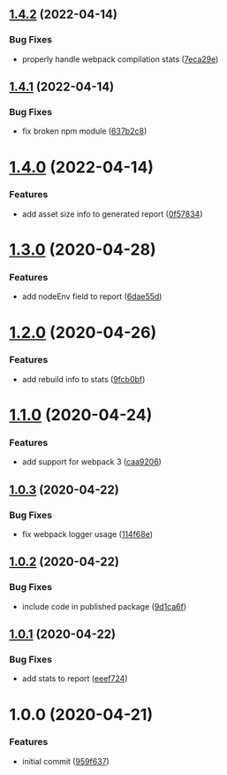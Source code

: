 ## [1.4.2](https://github.com/rafalmaciejewski/build-time-reporter-webpack-plugin/compare/v1.4.1...v1.4.2) (2022-04-14)


### Bug Fixes

* properly handle webpack compilation stats ([7eca29e](https://github.com/rafalmaciejewski/build-time-reporter-webpack-plugin/commit/7eca29e87ce26fdd64e6ca272bec5b2db6bd0a80))

## [1.4.1](https://github.com/rafalmaciejewski/build-time-reporter-webpack-plugin/compare/v1.4.0...v1.4.1) (2022-04-14)


### Bug Fixes

* fix broken npm module ([637b2c8](https://github.com/rafalmaciejewski/build-time-reporter-webpack-plugin/commit/637b2c88c7667a558f8424e5ece857348e591b61))

# [1.4.0](https://github.com/rafalmaciejewski/build-time-reporter-webpack-plugin/compare/v1.3.0...v1.4.0) (2022-04-14)


### Features

* add asset size info to generated report ([0f57834](https://github.com/rafalmaciejewski/build-time-reporter-webpack-plugin/commit/0f57834a2008f76c05257325321b52de8ff62bb2))

# [1.3.0](https://github.com/rafalmaciejewski/build-time-reporter-webpack-plugin/compare/v1.2.0...v1.3.0) (2020-04-28)


### Features

* add nodeEnv field to report ([6dae55d](https://github.com/rafalmaciejewski/build-time-reporter-webpack-plugin/commit/6dae55da1cbba591c8e280d562ee7c0715d59723))

# [1.2.0](https://github.com/rafalmaciejewski/build-time-reporter-webpack-plugin/compare/v1.1.0...v1.2.0) (2020-04-26)


### Features

* add rebuild info to stats ([9fcb0bf](https://github.com/rafalmaciejewski/build-time-reporter-webpack-plugin/commit/9fcb0bf7ce6da64b4f0d580e977feb3a8dd04bf4))

# [1.1.0](https://github.com/rafalmaciejewski/build-time-reporter-webpack-plugin/compare/v1.0.3...v1.1.0) (2020-04-24)


### Features

* add support for webpack 3 ([caa9206](https://github.com/rafalmaciejewski/build-time-reporter-webpack-plugin/commit/caa920620b3e6b1f5c7de0ff93a686db932b05e7))

## [1.0.3](https://github.com/rafalmaciejewski/build-time-reporter-webpack-plugin/compare/v1.0.2...v1.0.3) (2020-04-22)


### Bug Fixes

* fix webpack logger usage ([114f68e](https://github.com/rafalmaciejewski/build-time-reporter-webpack-plugin/commit/114f68e03bbaa0b73178050d37c251de0288138d))

## [1.0.2](https://github.com/rafalmaciejewski/build-time-reporter-webpack-plugin/compare/v1.0.1...v1.0.2) (2020-04-22)


### Bug Fixes

* include code in published package ([9d1ca6f](https://github.com/rafalmaciejewski/build-time-reporter-webpack-plugin/commit/9d1ca6f62c51a71f546fa77284cb29ddff232abe))

## [1.0.1](https://github.com/rafalmaciejewski/build-time-reporter-webpack-plugin/compare/v1.0.0...v1.0.1) (2020-04-22)


### Bug Fixes

* add stats to report ([eeef724](https://github.com/rafalmaciejewski/build-time-reporter-webpack-plugin/commit/eeef724b24606aab0ac244e5d23348bd75eb1b30))

# 1.0.0 (2020-04-21)


### Features

* initial commit ([959f637](https://github.com/rafalmaciejewski/build-time-reporter-webpack-plugin/commit/959f637b3544563fd714582ecd63738240820caa))
